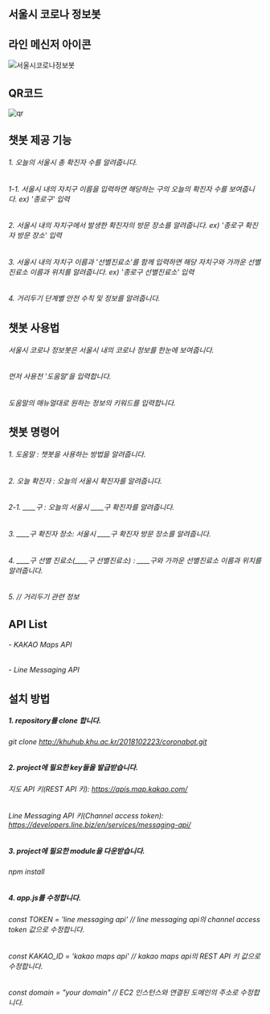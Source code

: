 서울시 코로나 정보봇
------------------------
## 라인 메신저 아이콘

![서울시코로나정보봇](https://user-images.githubusercontent.com/48651358/100540555-5600e000-3281-11eb-9ec4-1b9732f7c76e.jpg)

## QR코드

![qr](https://user-images.githubusercontent.com/48651358/100540638-cdcf0a80-3281-11eb-8950-ef1264f4307b.png)

## 챗봇 제공 기능

###### 1. 오늘의 서울시 총 확진자 수를 알려줍니다.
###### 1-1. 서울시 내의 자치구 이름을 입력하면 해당하는 구의 오늘의 확진자 수를 보여줍니다. ex) '종로구' 입력
###### 2. 서울시 내의 자치구에서 발생한 확진자의 방문 장소를 알려줍니다. ex) '종로구 확진자 방문 장소' 입력
###### 3. 서울시 내의 자치구 이름과 '선별진료소'를 함께 입력하면 해당 자치구와 가까운 선별진료소 이름과 위치를 알려줍니다. ex) '종로구 선별진료소' 입력
###### 4. 거리두기 단계별 안전 수칙 및 정보를 알려줍니다.

## 챗봇 사용법

###### 서울시 코로나 정보봇은 서울시 내의 코로나 정보를 한눈에 보여줍니다.
###### 먼저 사용전 '도움말'을 입력합니다.
###### 도움말의 매뉴얼대로 원하는 정보의 키워드를 입력합니다.

## 챗봇 명령어

###### 1. 도움말 : 챗봇을 사용하는 방법을 알려줍니다.
###### 2. 오늘 확진자 : 오늘의 서울시 확진자를 알려줍니다.
###### 2-1. ____구 : 오늘의 서울시 ____구 확진자를 알려줍니다.
###### 3. ____구 확진자 장소: 서울시 ____구 확진자 방문 장소를 알려줍니다.
###### 4. ____구 선별 진료소(____구 선별진료소) : ____구와 가까운 선별진료소 이름과 위치를 알려줍니다.
###### 5. // 거리두기 관련 정보

## API List

###### - KAKAO Maps API
###### - Line Messaging API

## 설치 방법

##### 1. repository를 clone 합니다.
###### git clone http://khuhub.khu.ac.kr/2018102223/coronabot.git
##### 2. project에 필요한 key들을 발급받습니다.
###### 지도 API 키(REST API 키): https://apis.map.kakao.com/
###### Line Messaging API 키(Channel access token): https://developers.line.biz/en/services/messaging-api/
##### 3. project에 필요한 module을 다운받습니다.
###### npm install
##### 4. app.js를 수정합니다.
###### const TOKEN = 'line messaging api' // line messaging api의 channel access token 값으로 수정합니다.
###### const KAKAO_ID = 'kakao maps api' // kakao maps api의 REST API 키 값으로 수정합니다.
###### const domain = "your domain" // EC2 인스턴스와 연결된 도메인의 주소로 수정합니다.
